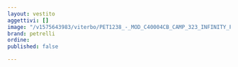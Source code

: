 ```yaml
---
layout: vestito
aggettivi: []
image: "/v1575643983/viterbo/PET1238_-_MOD_C40004CB_CAMP_323_INFINITY_P37_k4wlyi.jpg"
brand: petrelli
ordine: 
published: false

---
```

